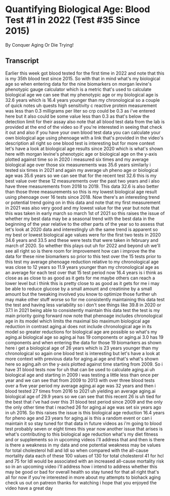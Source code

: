# Quantifying Biological Age: Blood Test #1 in 2022 (Test #35 Since 2015)

By Conquer Aging Or Die Trying! 


## Transcript

Earlier this week got blood tested for the first time in 2022 and note that this is my 35th blood test since 2015. So with that in mind what's my biological age so when entering data for the nine biomarkers on morgan levine's phenotypic gauge calculator which is a metric that's used to calculate biological age we can see that my phenotypic age or my biological age is 32.6 years which is 16.4 years younger than my chronological so a couple of quick notes uh quests high sensitivity c reactive protein measurement was less than 0.3 milligrams per liter so crp could be 0.3 as i've entered here but it also could be some value less than 0.3 as that's below the detection limit for their assay also note that all blood test data from the lab is provided at the end of the video so if you're interested in seeing that check it out and also if you have your own blood test data you can calculate your own biological age using phenoage with a link that's provided in the video's description all right so one blood test is interesting but for more context let's have a look at biological age results since 2020 which is what's shown here with morgan levine's phenotypic age or biological age on the y-axis plotted against time so in 2020 i measured six times and my average biological age over those six measurements was 35.6 years similarly i tested six times in 2021 and again my average uh pheno age or biological age was 35.6 years so we can see that for the recent test 32.6 this is my best value over these 12 measurements over the past two years and i also have three measurements from 2018 to 2019. This data 32.6 is also better than those three measurements so this is my lowest biological age result using phenoage over 16 tests since 2018. Now there's an interesting trend or potential trend going on in this data and note that my first measurement in 2021 was also very good and my lowest value for the year but note that this was taken in early march so march 1st of 2021 so this raises the issue of whether my best data may be a seasonal trend with the best data in the beginning of the year relative to the other parts of the year so to assess that let's look at 2020 data and interestingly uh the same trend is apparent so my best or lowest biological age values were for the first two tests in 2020 34.6 years and 33.5 and these were tests that were taken in february and march of 2020. So whether this plays out uh for 2022 and beyond uh we'll see all right so is there room for improvement how can i improve the the data for these nine biomarkers so prior to this test over the 15 tests prior to this test my average phenoage reduction relative to my chronological age was close to 12 years so 11.9 years younger than my chronological age as an average for each test over that 15 test period now 16.4 years is i think as close as as close to as good as it gets for me maybe others can reach a lower level but i think this is pretty close to as good as it gets for me i may be able to reduce glucose by a small amount and creatinine by a small amount but the tweaking involved you know to optimize those further uh may make other stuff worse so for me consistently maintaining this data test the test and having less variability so i don't see things like 39.8 in 2020 or 37.1 in 2021 being able to consistently maintain this data test the test is my main priority going forward now note that phenoage includes chronological age in its model which limits the maximal bio maximum biological age reduction in contrast aging.ai does not include chronological age in its model so greater reductions for biological age are possible so what's my aging.ai biological age so aging.ai has 19 components or aging.ai 3.0 has 19 components and when entering the data for those 19 biomarkers as shown here i get a biological age of 26 years which is 23 years younger than my chronological so again one blood test is interesting but let's have a look at more context with previous data for aging.ai age and that's what's shown here so aging.aih on the y-axis plotted against time starting from 2009. So i have 31 blood tests now for uh that can be used to calculate aging.ai uh biological age and starting in 2009 i was testing a little less than once per year and we can see that from 2009 to 2013 with over three blood tests over a five year period my average aging.ai age was 32 years and then i blood tested 27 times from 2016 to 2021 uh yielding an average aging.ai biological age of 29.9 years so we can see that this recent 26 is uh tied for the best that i've had over this 31 blood test period since 2009 and the only the only other time that i reached 26 for aging.ai age was set six years ago in uh 2016. So this raises the issue is this biological age reduction 16.4 years for pheno age and 23 years for aging.ai is this a random event or can i maintain it so stay tuned for that data in future videos as i'm going to blood test probably seven or eight times this year now another issue that arises is what's contributing to this biological age reduction what's my diet fitness and or supplements so in upcoming videos i'll address that and then is there is there a weakness in my data and one potential weakness may be values for total cholesterol hdl and ldl so when compared with the all-cause mortality data each of these 100 values of 130 for total cholesterol 41 for hcl and 75 for ldl would be associated with an increased all-cause mortality risk so in an upcoming video i'll address how i intend to address whether this may be good or bad for overall health so stay tuned for that all right that's all for now if you're interested in more about my attempts to biohack aging check us out on patreon thanks for watching i hope that you enjoyed the video have a great day
